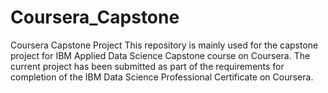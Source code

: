 # Coursera_Capstone
Coursera Capstone Project
This repository is  mainly used for the capstone project for IBM Applied Data Science Capstone course on Coursera.
The current  project has been submitted as part of the requirements for completion of the IBM Data Science Professional Certificate on Coursera.

